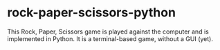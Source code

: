 # rock-paper-scissors-python
This Rock, Paper, Scissors game is played against the computer and is implemented in Python. It is a terminal-based game, without a GUI (yet).
